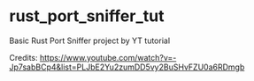 # rust_port_sniffer_tut
Basic Rust Port Sniffer project by YT tutorial

Credits: https://www.youtube.com/watch?v=-Jp7sabBCp4&list=PLJbE2Yu2zumDD5vy2BuSHvFZU0a6RDmgb

